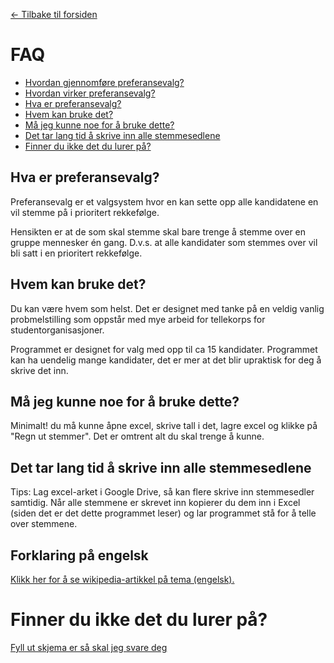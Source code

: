 [<- Tilbake til forsiden](https://github.com/roverelk/Preferansevalg_VelferdstingetVest)

# FAQ

* [Hvordan gjennomføre preferansevalg?](https://github.com/roverelk/Preferansevalg_VelferdstingetVest/blob/master/FAQ/Hvordan_gjennomfore_STV.md)
* [Hvordan virker preferansevalg?](https://github.com/roverelk/Preferansevalg_VelferdstingetVest/blob/master/FAQ/Hvordan_virker_STV.md)
* [Hva er preferansevalg?](https://github.com/roverelk/Preferansevalg_VelferdstingetVest/tree/master/FAQ#hva-er-preferansevalg)
* [Hvem kan bruke det?](https://github.com/roverelk/Preferansevalg_VelferdstingetVest/tree/master/FAQ#hva-er-preferansevalg)
* [Må jeg kunne noe for å bruke dette?](https://github.com/roverelk/Preferansevalg_VelferdstingetVest/tree/master/FAQ#må-jeg-kunne-noe-for-å-bruke-dette)
* [Det tar lang tid å skrive inn alle stemmesedlene](https://github.com/roverelk/Preferansevalg_VelferdstingetVest/tree/master/FAQ#det-tar-lang-tid-å-skrive-inn-alle-stemmesedlene)
* [Finner du ikke det du lurer på?](https://github.com/roverelk/Preferansevalg_VelferdstingetVest/tree/master/FAQ#finner-du-ikke-det-du-lurer-på)

## Hva er preferansevalg?
Preferansevalg er et valgsystem hvor en kan sette opp alle kandidatene en vil stemme på i prioritert rekkefølge.

Hensikten er at de som skal stemme skal bare trenge å stemme over en gruppe mennesker én gang. D.v.s. at alle kandidater som stemmes over vil bli satt i en prioritert rekkefølge.

## Hvem kan bruke det?
Du kan være hvem som helst. Det er designet med tanke på en veldig vanlig probmelstilling som oppstår med mye arbeid for tellekorps for studentorganisasjoner.

Programmet er designet for valg med opp til ca 15 kandidater. Programmet kan ha uendelig mange kandidater, det er mer at det blir upraktisk for deg å skrive det inn.

## Må jeg kunne noe for å bruke dette?
Minimalt! du må kunne åpne excel, skrive tall i det, lagre excel og klikke på "Regn ut stemmer". Det er omtrent alt du skal trenge å kunne.

## Det tar lang tid å skrive inn alle stemmesedlene
Tips: Lag excel-arket i Google Drive, så kan flere skrive inn stemmesedler samtidig. Når alle stemmene er skrevet inn kopierer du dem inn i Excel (siden det er det dette programmet leser) og lar programmet stå for å telle over stemmene.

## Forklaring på engelsk
[Klikk her for å se wikipedia-artikkel på tema (engelsk).](https://en.wikipedia.org/wiki/Single_transferable_vote#Simplest_Method:_Elimination_Transfers_Only)

# Finner du ikke det du lurer på?
[Fyll ut skjema er så skal jeg svare deg](https://goo.gl/forms/LmVzq776RwhD7VB12)